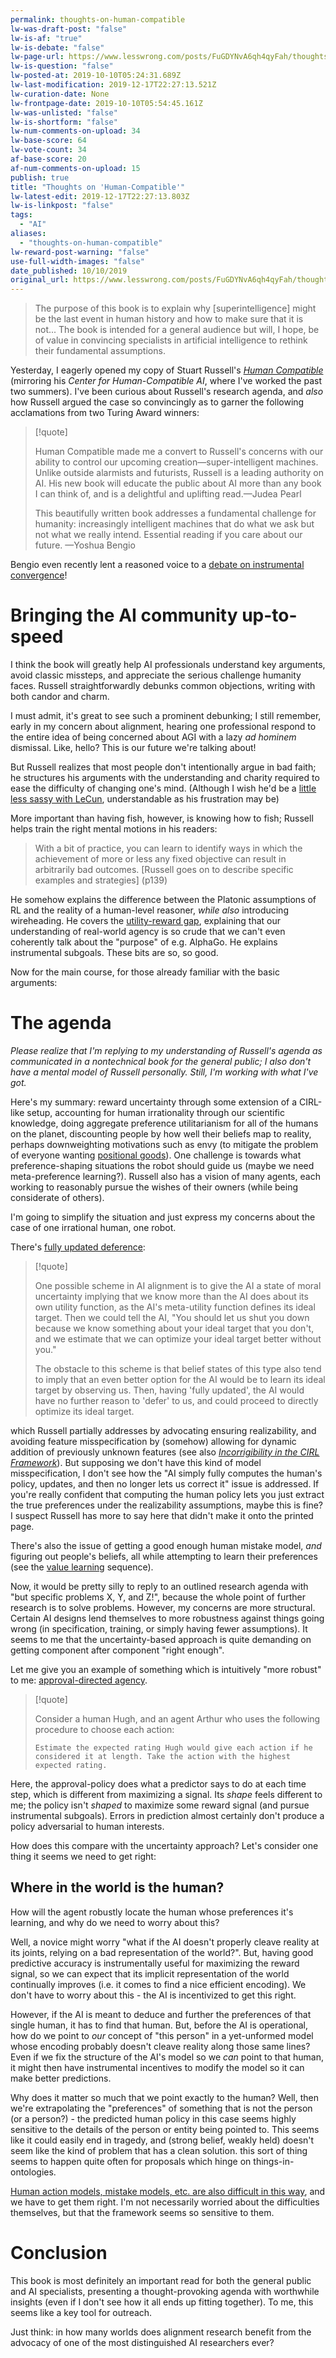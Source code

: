 ```yaml
---
permalink: thoughts-on-human-compatible
lw-was-draft-post: "false"
lw-is-af: "true"
lw-is-debate: "false"
lw-page-url: https://www.lesswrong.com/posts/FuGDYNvA6qh4qyFah/thoughts-on-human-compatible
lw-is-question: "false"
lw-posted-at: 2019-10-10T05:24:31.689Z
lw-last-modification: 2019-12-17T22:27:13.521Z
lw-curation-date: None
lw-frontpage-date: 2019-10-10T05:54:45.161Z
lw-was-unlisted: "false"
lw-is-shortform: "false"
lw-num-comments-on-upload: 34
lw-base-score: 64
lw-vote-count: 34
af-base-score: 20
af-num-comments-on-upload: 15
publish: true
title: "Thoughts on 'Human-Compatible'"
lw-latest-edit: 2019-12-17T22:27:13.803Z
lw-is-linkpost: "false"
tags: 
  - "AI"
aliases: 
  - "thoughts-on-human-compatible"
lw-reward-post-warning: "false"
use-full-width-images: "false"
date_published: 10/10/2019
original_url: https://www.lesswrong.com/posts/FuGDYNvA6qh4qyFah/thoughts-on-human-compatible
---
```

> The purpose of this book is to explain why \[superintelligence\] might be the last event in human history and how to make sure that it is not... The book is intended for a general audience but will, I hope, be of value in convincing specialists in artificial intelligence to rethink their fundamental assumptions.

Yesterday, I eagerly opened my copy of Stuart Russell's [_Human Compatible_](https://www.amazon.com/Human-Compatible-Artificial-Intelligence-Problem/dp/0525558616) (mirroring his _Center for Human-Compatible AI_, where I've worked the past two summers). I've been curious about Russell's research agenda, and _also_ how Russell argued the case so convincingly as to garner the following acclamations from two Turing Award winners:

> [!quote]
>
> Human Compatible made me a convert to Russell's concerns with our ability to control our upcoming creation—super-intelligent machines. Unlike outside alarmists and futurists, Russell is a leading authority on AI. His new book will educate the public about AI more than any book I can think of, and is a delightful and uplifting read.—Judea Pearl
>
> This beautifully written book addresses a fundamental challenge for humanity: increasingly intelligent machines that do what we ask but not what we really intend. Essential reading if you care about our future. —Yoshua Bengio

Bengio even recently lent a reasoned voice to a [debate on instrumental convergence](https://www.lesswrong.com/posts/WxW6Gc6f2z3mzmqKs/debate-on-instrumental-convergence-between-lecun-russell)!

# Bringing the AI community up-to-speed

I think the book will greatly help AI professionals understand key arguments, avoid classic missteps, and appreciate the serious challenge humanity faces. Russell straightforwardly debunks common objections, writing with both candor and charm.

I must admit, it's great to see such a prominent debunking; I still remember, early in my concern about alignment, hearing one professional respond to the entire idea of being concerned about AGI with a lazy _ad hominem_ dismissal. Like, hello? This is our future we're talking about!

But Russell realizes that most people don't intentionally argue in bad faith; he structures his arguments with the understanding and charity required to ease the difficulty of changing one's mind. (Although I wish he'd be a [little less sassy with LeCun](https://www.lesswrong.com/posts/WxW6Gc6f2z3mzmqKs/debate-on-instrumental-convergence-between-lecun-russell), understandable as his frustration may be)

More important than having fish, however, is knowing how to fish; Russell helps train the right mental motions in his readers:

> With a bit of practice, you can learn to identify ways in which the achievement of more or less any fixed objective can result in arbitrarily bad outcomes. \[Russell goes on to describe specific examples and strategies\] (p139)

He somehow explains the difference between the Platonic assumptions of RL and the reality of a human-level reasoner, _while also_ introducing wireheading. He covers the [utility-reward gap](https://www.lesswrong.com/posts/bG4PR9uSsZqHg2gYY/utility-reward), explaining that our understanding of real-world agency is so crude that we can't even coherently talk about the "purpose" of e.g. AlphaGo. He explains instrumental subgoals. These bits are so, so good.

Now for the main course, for those already familiar with the basic arguments:

# The agenda

_Please realize that I'm replying to my understanding of Russell's agenda as communicated in a nontechnical book for the general public; I also don't have a mental model of Russell personally. Still, I'm working with what I've got._

Here's my summary: reward uncertainty through some extension of a CIRL-like setup, accounting for human irrationality through our scientific knowledge, doing aggregate preference utilitarianism for all of the humans on the planet, discounting people by how well their beliefs map to reality, perhaps downweighting motivations such as envy (to mitigate the problem of everyone wanting [positional goods](https://en.wikipedia.org/wiki/Positional_good)). One challenge is towards what preference-shaping situations the robot should guide us (maybe we need meta-preference learning?). Russell also has a vision of many agents, each working to reasonably pursue the wishes of their owners (while being considerate of others).

I'm going to simplify the situation and just express my concerns about the case of one irrational human, one robot.

There's [fully updated deference](https://arbital.com/p/updated_deference/):

> [!quote]
>
> One possible scheme in AI alignment is to give the AI a state of moral uncertainty implying that we know more than the AI does about its own utility function, as the AI's meta-utility function defines its ideal target. Then we could tell the AI, "You should let us shut you down because we know something about your ideal target that you don't, and we estimate that we can optimize your ideal target better without you."
>
> The obstacle to this scheme is that belief states of this type also tend to imply that an even better option for the AI would be to learn its ideal target by observing us. Then, having 'fully updated', the AI would have no further reason to 'defer' to us, and could proceed to directly optimize its ideal target.

which Russell partially addresses by advocating ensuring realizability, and avoiding feature misspecification by (somehow) allowing for dynamic addition of previously unknown features (see also [_Incorrigibility in the CIRL Framework_](https://arxiv.org/abs/1709.06275)). But supposing we don't have this kind of model misspecification, I don't see how the "AI simply fully computes the human's policy, updates, and then no longer lets us correct it" issue is addressed. If you're really confident that computing the human policy lets you just extract the true preferences under the realizability assumptions, maybe this is fine? I suspect Russell has more to say here that didn't make it onto the printed page.

There's also the issue of getting a good enough human mistake model, _and_ figuring out people's beliefs, all while attempting to learn their preferences (see the [value learning](https://www.lesswrong.com/s/4dHMdK5TLN6xcqtyc) sequence).

Now, it would be pretty silly to reply to an outlined research agenda with "but specific problems X, Y, and Z!", because the whole point of further research is to solve problems. However, my concerns are more structural. Certain AI designs lend themselves to more robustness against things going wrong (in specification, training, or simply having fewer assumptions). It seems to me that the uncertainty-based approach is quite demanding on getting component after component "right enough".

Let me give you an example of something which is intuitively "more robust" to me: [approval-directed agency](https://www.lesswrong.com/posts/7Hr8t6xwuuxBTqADK/approval-directed-agents-1).

> [!quote]
>
> Consider a human Hugh, and an agent Arthur who uses the following procedure to choose each action:
>
> `Estimate the expected rating Hugh would give each action if he considered it at length. Take the action with the highest expected rating.`

Here, the approval-policy does what a predictor says to do at each time step, which is different from maximizing a signal. Its _shape_ feels different to me; the policy isn't _shaped_ to maximize some reward signal (and pursue instrumental subgoals). Errors in prediction almost certainly don't produce a policy adversarial to human interests.

How does this compare with the uncertainty approach? Let's consider one thing it seems we need to get right:

## Where in the world is the human?

How will the agent robustly locate the human whose preferences it's learning, and why do we need to worry about this?

Well, a novice might worry "what if the AI doesn't properly cleave reality at its joints, relying on a bad representation of the world?". But, having good predictive accuracy is instrumentally useful for maximizing the reward signal, so we can expect that its implicit representation of the world continually improves (i.e. it comes to find a nice efficient encoding). We don't have to worry about this - the AI is incentivized to get this right.

However, if the AI is meant to deduce and further the preferences of that single human, it has to find that human. But, before the AI is operational, how do we point to _our_ concept of "this person" in a yet-unformed model whose encoding probably doesn't cleave reality along those same lines? Even if we fix the structure of the AI's model so we _can_ point to that human, it might then have instrumental incentives to modify the model so it can make better predictions.

Why does it matter so much that we point exactly to the human? Well, then we're extrapolating the "preferences" of something that is not the person (or a person?) - the predicted human policy in this case seems highly sensitive to the details of the person or entity being pointed to. This seems like it could easily end in tragedy, and (strong belief, weakly held) doesn't seem like the kind of problem that has a clean solution. this sort of thing seems to happen quite often for proposals which hinge on things-in-ontologies.

[Human action models, mistake models, etc. are also difficult in this way](https://www.lesswrong.com/s/4dHMdK5TLN6xcqtyc/p/cnC2RMWEGiGpJv8go), and we have to get them right. I'm not necessarily worried about the difficulties themselves, but that the framework seems so sensitive to them.

# Conclusion

This book is most definitely an important read for both the general public and AI specialists, presenting a thought-provoking agenda with worthwhile insights (even if I don't see how it all ends up fitting together). To me, this seems like a key tool for outreach.

Just think: in how many worlds does alignment research benefit from the advocacy of one of the most distinguished AI researchers ever?